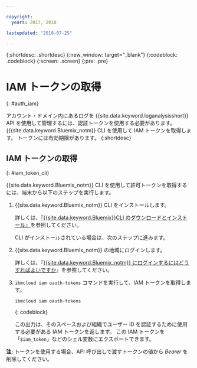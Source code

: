 ```yaml
---

copyright:
  years: 2017, 2018

lastupdated: "2018-07-25"

---
```



{:shortdesc: .shortdesc}
{:new_window: target="_blank"}
{:codeblock: .codeblock}
{:screen: .screen}
{:pre: .pre}


# IAM トークンの取得
{: #auth_iam}

アカウント・ドメイン内にあるログを {{site.data.keyword.loganalysisshort}} API を使用して管理するには、認証トークンを使用する必要があります。 {{{site.data.keyword.Bluemix_notm}} CLI を使用して IAM トークンを取得します。 トークンには有効期限があります。 
{:shortdesc}


## IAM トークンの取得
{: #iam_token_cli}

{{site.data.keyword.Bluemix_notm}} CLI を使用して許可トークンを取得するには、端末から以下のステップを実行します。

1. {{site.data.keyword.Bluemix_notm}} CLI をインストールします。

   詳しくは、[『{{site.data.keyword.Bluemix}}CLI のダウンロードとインストール』](/docs/cli/index.html#overview)を参照してください。
   
   CLI がインストールされている場合は、次のステップに進みます。
    
2. {{site.data.keyword.Bluemix_notm}} の地域にログインします。 

    詳しくは、『[{{site.data.keyword.Bluemix_notm}} にログインするにはどうすればよいですか](/docs/services/CloudLogAnalysis/qa/cli_qa.html#login)』を参照してください。
	
3. `ibmcloud iam oauth-tokens` コマンドを実行して、IAM トークンを取得します。

    ```
	ibmcloud iam oauth-tokens
	```
	{: codeblock}
	
	この出力は、そのスペースおよび組織でユーザー ID を認証するために使用する必要がある IAM トークンを返します。 この IAM トークンを「`$iam_token`」などのシェル変数にエクスポートできます。



**注:** トークンを使用する場合、API 呼び出しで渡すトークンの値から *Bearer* を削除してください。

